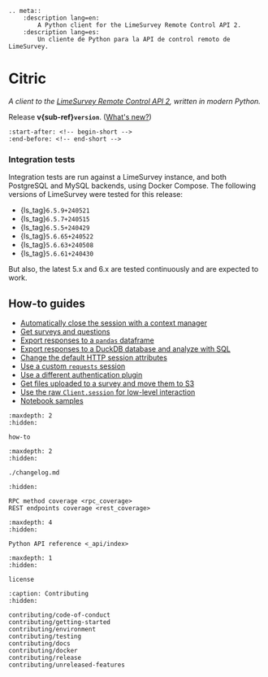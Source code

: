 ```{eval-rst}
.. meta::
    :description lang=en:
        A Python client for the LimeSurvey Remote Control API 2.
    :description lang=es:
        Un cliente de Python para la API de control remoto de LimeSurvey.
```

# Citric

*A client to the [LimeSurvey Remote Control API 2](https://manual.limesurvey.org/RemoteControl_2_API), written in modern
Python.*

Release **v{sub-ref}`version`**. ([What's new?](./changelog.md))

```{include} ../README.md
:start-after: <!-- begin-short -->
:end-before: <!-- end-short -->
```

### Integration tests

Integration tests are run against a LimeSurvey instance, and both PostgreSQL and MySQL backends, using Docker Compose. The following versions of LimeSurvey were tested for this release:

- {ls_tag}`6.5.9+240521`
- {ls_tag}`6.5.7+240515`
- {ls_tag}`6.5.5+240429`
- {ls_tag}`5.6.65+240522`
- {ls_tag}`5.6.63+240508`
- {ls_tag}`5.6.61+240430`

But also, the latest 5.x and 6.x are tested continuously and are expected to work.

## How-to guides

- [Automatically close the session with a context manager](how-to.md#automatically-close-the-session-with-a-context-manager)
- [Get surveys and questions](how-to.md#get-surveys-and-questions)
- [Export responses to a `pandas` dataframe](how-to.md#export-responses-to-a-pandas-dataframe)
- [Export responses to a DuckDB database and analyze with SQL](how-to.md#export-responses-to-a-duckdb-database-and-analyze-with-sql)
- [Change the default HTTP session attributes](how-to.md#change-the-default-http-session-attributes)
- [Use a custom `requests` session](how-to.md#use-a-custom-requests-session)
- [Use a different authentication plugin](how-to.md#use-a-different-authentication-plugin)
- [Get files uploaded to a survey and move them to S3](how-to.md#get-files-uploaded-to-a-survey-and-move-them-to-s3)
- [Use the raw `Client.session` for low-level interaction](how-to.md#use-the-session-attribute-for-low-level-interaction)
- [Notebook samples](how-to.md#notebook-samples)

```{toctree}
:maxdepth: 2
:hidden:

how-to
```

```{toctree}
:maxdepth: 2
:hidden:

./changelog.md
```

```{toctree}
:hidden:

RPC method coverage <rpc_coverage>
REST endpoints coverage <rest_coverage>
```

```{toctree}
:maxdepth: 4
:hidden:

Python API reference <_api/index>
```

```{toctree}
:maxdepth: 1
:hidden:

license
```

```{toctree}
:caption: Contributing
:hidden:

contributing/code-of-conduct
contributing/getting-started
contributing/environment
contributing/testing
contributing/docs
contributing/docker
contributing/release
contributing/unreleased-features
```

